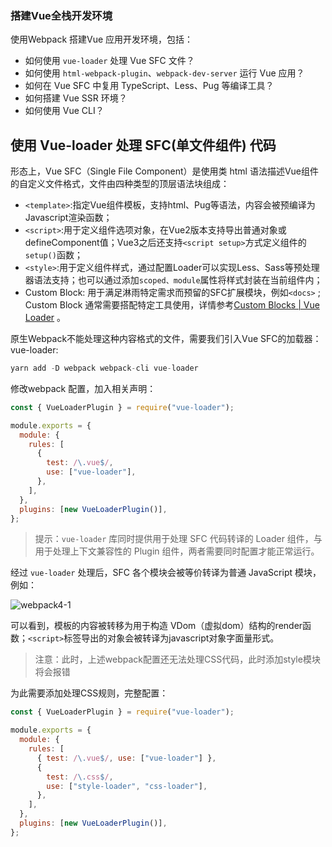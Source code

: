 ### 搭建Vue全栈开发环境

使用Webpack 搭建Vue 应用开发环境，包括：

- 如何使用 `vue-loader` 处理 Vue SFC 文件？
- 如何使用 `html-webpack-plugin`、`webpack-dev-server` 运行 Vue 应用？
- 如何在 Vue SFC 中复用 TypeScript、Less、Pug 等编译工具？
- 如何搭建 Vue SSR 环境？
- 如何使用 Vue CLI？

## 使用 Vue-loader 处理 SFC(单文件组件) 代码

形态上，Vue SFC（Single File Component）是使用类 html 语法描述Vue组件的自定义文件格式，文件由四种类型的顶层语法块组成：

- `<template>`:指定Vue组件模板，支持html、Pug等语法，内容会被预编译为Javascript渲染函数；
- `<script>`:用于定义组件选项对象，在Vue2版本支持导出普通对象或 defineComponent值；Vue3之后还支持`<script setup>`方式定义组件的 `setup()`函数；
- `<style>`:用于定义组件样式，通过配置Loader可以实现Less、Sass等预处理器语法支持；也可以通过添加`scoped、module`属性将样式封装在当前组件内；
- Custom Block: 用于满足淋雨特定需求而预留的SFC扩展模块，例如`<docs>` ; Custom Block 通常需要搭配特定工具使用，详情参考[Custom Blocks | Vue Loader](https://link.juejin.cn/?target=https%3A%2F%2Fvue-loader.vuejs.org%2Fguide%2Fcustom-blocks.html%23example) 。

原生Webpack不能处理这种内容格式的文件，需要我们引入Vue SFC的加载器：vue-loader:
```javascript
yarn add -D webpack webpack-cli vue-loader
```

修改webpack 配置，加入相关声明：
```javascript
const { VueLoaderPlugin } = require("vue-loader");

module.exports = {
  module: {
    rules: [
      {
        test: /\.vue$/,
        use: ["vue-loader"],
      },
    ],
  },
  plugins: [new VueLoaderPlugin()],
};
```

> 提示：`vue-loader` 库同时提供用于处理 SFC 代码转译的 Loader 组件，与用于处理上下文兼容性的 Plugin 组件，两者需要同时配置才能正常运行。

经过 `vue-loader` 处理后，SFC 各个模块会被等价转译为普通 JavaScript 模块，例如：

![webpack4-1](https://lewis-note.oss-cn-beijing.aliyuncs.com/github/webpack4-1.png)

可以看到，模板的内容被转移为用于构造 VDom（虚拟dom）结构的render函数；`<script>`标签导出的对象会被转译为javascript对象字面量形式。

> 注意：此时，上述webpack配置还无法处理CSS代码，此时添加style模块将会报错

为此需要添加处理CSS规则，完整配置：

```javascript
const { VueLoaderPlugin } = require("vue-loader");

module.exports = {
  module: {
    rules: [
      { test: /\.vue$/, use: ["vue-loader"] },
      {
        test: /\.css$/,
        use: ["style-loader", "css-loader"],
      },
    ],
  },
  plugins: [new VueLoaderPlugin()],
};
```





